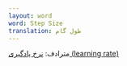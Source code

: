 ```yaml
---
layout: word
word: Step Size
translation: طول گام
---
```


مترادف: [نرخ یادگیری (learning rate)](/L/learning_rate)
